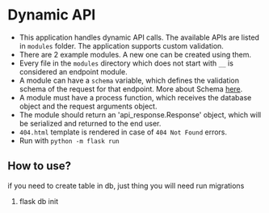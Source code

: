 # Dynamic API

- This application handles dynamic API calls. The available APIs are listed in `modules` folder. 
The application supports custom validation. 
- There are 2 example modules. A new one can be created using them.
- Every file in the `modules` directory which does not start with `__` is considered an endpoint module.
- A module can have a `schema` variable, which defines the validation schema of the request for that endpoint. 
More about Schema [here](https://pypi.org/project/schema/).
- A module must have a process function, which receives the database object and the request arguments object.
- The module should return an 'api_response.Response' object, which will be serialized and returned to the end user.
- `404.html` template is rendered in case of `404 Not Found` errors.
- Run with `python -m flask run`



## How to use?

if you need to create table in db, just thing you will need run migrations
1. flask db init
